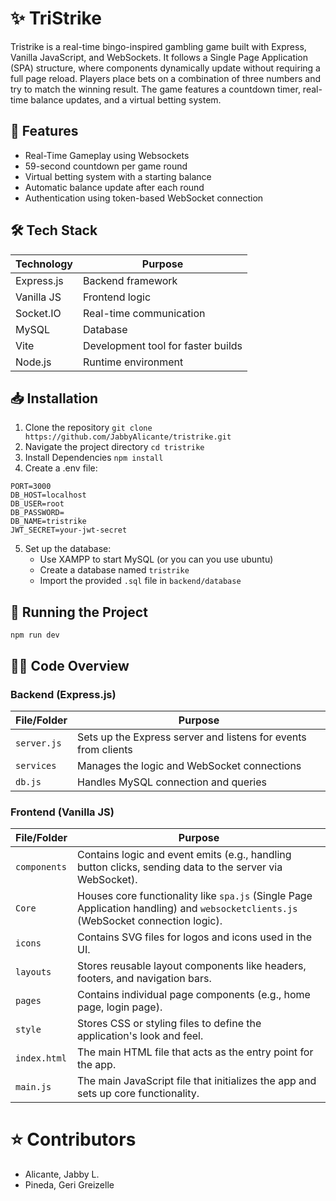 # ✨ TriStrike
Tristrike is a real-time bingo-inspired gambling game built with Express, Vanilla JavaScript, and WebSockets. It follows a Single Page Application (SPA) structure, where components dynamically update without requiring a full page reload. Players place bets on a combination of three numbers and try to match the winning result. The game features a countdown timer, real-time balance updates, and a virtual betting system.
## 🚀 Features
- Real-Time Gameplay using Websockets
- 59-second countdown per game round
- Virtual betting system with a starting balance
- Automatic balance update after each round
- Authentication using token-based WebSocket connection
## 🛠️ Tech Stack
| Technology | Purpose |
|-----------|---------|
| Express.js | Backend framework |
| Vanilla JS | Frontend logic |
| Socket.IO | Real-time communication |
| MySQL      | Database |
| Vite       | Development tool for faster builds |
| Node.js    | Runtime environment |
## 📥 Installation
1. Clone the repository
`git clone https://github.com/JabbyAlicante/tristrike.git`
2. Navigate the project directory
`cd tristrike`
3. Install Dependencies
`npm install`
4. Create a .env file:
```env
PORT=3000
DB_HOST=localhost
DB_USER=root
DB_PASSWORD=
DB_NAME=tristrike
JWT_SECRET=your-jwt-secret
```
5. Set up the database:
   - Use XAMPP to start MySQL (or you can you use ubuntu)
   - Create a database named `tristrike`
   - Import the provided `.sql` file in `backend/database`
## 🚀 Running the Project
```npm run dev```
## 👨‍💻 Code Overview
### Backend (Express.js)
| File/Folder | Purpose |
|------------|---------|
| `server.js` | Sets up the Express server and listens for events from clients |
| `services` | Manages the logic and WebSocket connections |
| `db.js` | Handles MySQL connection and queries |
### Frontend (Vanilla JS)
| File/Folder | Purpose |
|------------|---------|
| `components` | Contains logic and event emits (e.g., handling button clicks, sending data to the server via WebSocket). |
| `Core` | Houses core functionality like `spa.js` (Single Page Application handling) and `websocketclients.js` (WebSocket connection logic). |
| `icons` | Contains SVG files for logos and icons used in the UI. |
| `layouts` | Stores reusable layout components like headers, footers, and navigation bars. |
| `pages` | Contains individual page components (e.g., home page, login page). |
| `style` | Stores CSS or styling files to define the application's look and feel. |
| `index.html` | The main HTML file that acts as the entry point for the app. |
| `main.js` | The main JavaScript file that initializes the app and sets up core functionality. |

# ⭐ Contributors
- Alicante, Jabby L.
- Pineda, Geri Greizelle
